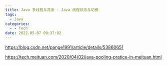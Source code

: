 ```yaml
---
title: Java 多线程与并发 - Java 线程状态与切换
tags:
  - Java
categories:
  - - Tech
date: 2022-05-07 00:37:02
---
```

https://blog.csdn.net/pange1991/article/details/53860651

https://tech.meituan.com/2020/04/02/java-pooling-pratice-in-meituan.html